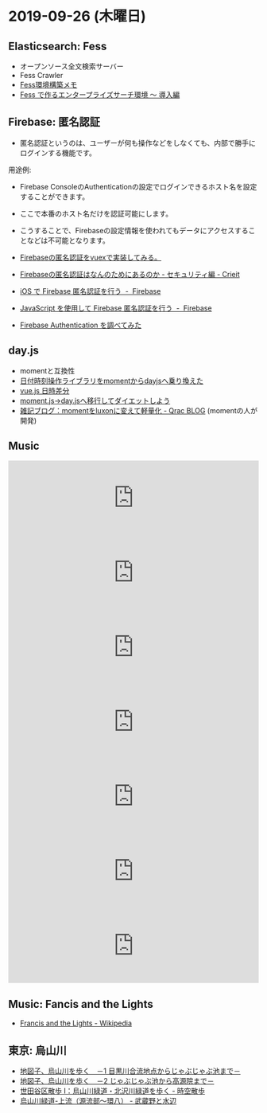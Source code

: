 # 2019-09-26 (木曜日)

## Elasticsearch: Fess

- オープンソース全文検索サーバー
-  Fess Crawler
- [Fess環境構築メモ](https://qiita.com/tomotagwork/items/ce4d66984e809a44dbc1)
- [Fess で作るエンタープライズサーチ環境 〜 導入編](https://fess.codelibs.org/ja/articles/article-1.html)

## Firebase: 匿名認証

- 匿名認証というのは、ユーザーが何も操作などをしなくても、内部で勝手にログインする機能です。

用途例:

- Firebase ConsoleのAuthenticationの設定でログインできるホスト名を設定することができます。
- ここで本番のホスト名だけを認証可能にします。
- こうすることで、Firebaseの設定情報を使われてもデータにアクセスすることなどは不可能となります。

- [Firebaseの匿名認証をvuexで実装してみる。](https://qiita.com/kskmatsuo12/items/947e5ffd525fead3c91c)
- [Firebaseの匿名認証はなんのためにあるのか - セキュリティ編 - Crieit](https://crieit.net/posts/Firebase)
- [iOS で Firebase 匿名認証を行う  -  Firebase](https://firebase.google.com/docs/auth/ios/anonymous-auth?hl=ja)
- [JavaScript を使用して Firebase 匿名認証を行う  -  Firebase](https://firebase.google.com/docs/auth/web/anonymous-auth?hl=ja)
- [Firebase Authentication を調べてみた](https://qiita.com/sadashi/items/d53a6309c12c90d665a4)

## day.js

- momentと互換性
- [日付時刻操作ライブラリをmomentからdayjsへ乗り換えた](https://qiita.com/yagi_suke/items/2848c8981ea6d9f26587)
- [vue.js 日時差分](https://qiita.com/ma7ma7pipipi/items/4a1918fb4516f6e7b82c)
- [moment.js→day.jsへ移行してダイエットしよう](https://qiita.com/Ancient_Scapes/items/f5fbe7314c6f71a263da)
- [雑記ブログ：momentをluxonに変えて軽量化 - Qrac BLOG](https://blog.qrac.jp/posts/migration-gatsby-blog-from-momentjs-to-luxon/) (momentの人が開発)

## Music

 <iframe allow="autoplay *; encrypted-media *;" frameborder="0" height="150" style="width:100%;max-width:660px;overflow:hidden;background:transparent;" sandbox="allow-forms allow-popups allow-same-origin allow-scripts allow-storage-access-by-user-activation allow-top-navigation-by-user-activation" src="https://embed.music.apple.com/jp/album/falling-for-boys/1469491189?i=1469491466"></iframe>

<iframe allow="autoplay *; encrypted-media *;" frameborder="0" height="150" style="width:100%;max-width:660px;overflow:hidden;background:transparent;" sandbox="allow-forms allow-popups allow-same-origin allow-scripts allow-storage-access-by-user-activation allow-top-navigation-by-user-activation" src="https://embed.music.apple.com/jp/album/falling-for-boys/1469491189?i=1469491466"></iframe>

<iframe allow="autoplay *; encrypted-media *;" frameborder="0" height="150" style="width:100%;max-width:660px;overflow:hidden;background:transparent;" sandbox="allow-forms allow-popups allow-same-origin allow-scripts allow-storage-access-by-user-activation allow-top-navigation-by-user-activation" src="https://embed.music.apple.com/jp/album/post-requisite/1459368976?i=1459368978"></iframe>

<iframe allow="autoplay *; encrypted-media *;" frameborder="0" height="150" style="width:100%;max-width:660px;overflow:hidden;background:transparent;" sandbox="allow-forms allow-popups allow-same-origin allow-scripts allow-storage-access-by-user-activation allow-top-navigation-by-user-activation" src="https://embed.music.apple.com/jp/album/simmer-feat-burna-boy/1467376896?i=1467376899"></iframe>

<iframe allow="autoplay *; encrypted-media *;" frameborder="0" height="150" style="width:100%;max-width:660px;overflow:hidden;background:transparent;" sandbox="allow-forms allow-popups allow-same-origin allow-scripts allow-storage-access-by-user-activation allow-top-navigation-by-user-activation" src="https://embed.music.apple.com/jp/album/between-us-2-feat-bilal/1455212208?i=1455212214"></iframe>

<iframe allow="autoplay *; encrypted-media *;" frameborder="0" height="150" style="width:100%;max-width:660px;overflow:hidden;background:transparent;" sandbox="allow-forms allow-popups allow-same-origin allow-scripts allow-storage-access-by-user-activation allow-top-navigation-by-user-activation" src="https://embed.music.apple.com/jp/album/something-new/1468254555?i=1468254556"></iframe>

<iframe allow="autoplay *; encrypted-media *;" frameborder="0" height="150" style="width:100%;max-width:660px;overflow:hidden;background:transparent;" sandbox="allow-forms allow-popups allow-same-origin allow-scripts allow-storage-access-by-user-activation allow-top-navigation-by-user-activation" src="https://embed.music.apple.com/jp/album/back-to-basics-feat-skepta/1471509597?i=1471509600"></iframe>

## Music: Fancis and the Lights

- [Francis and the Lights - Wikipedia](https://en.m.wikipedia.org/wiki/Francis_and_the_Lights)

## 東京: 烏山川

- [地図子、烏山川を歩く　－1 目黒川合流地点からじゃぶじゃぶ池まで－](http://chizuchizuko.hatenablog.com/entry/karasuyamagawa1)
- [地図子、烏山川を歩く　－2 じゃぶじゃぶ池から高源院まで－](http://chizuchizuko.hatenablog.com/entry/karasuyamagawa2)
- [世田谷区散歩 Ⅰ：烏山川緑道・北沢川緑道を歩く - 時空散歩](http://yoyochichi.sakura.ne.jp/yochiyochi/2009/09/post-91.html)
- [烏山川緑道-上流（源流部～環八） - 武蔵野と水辺](http://y-ok.com/musashino/yamanote-daiti/megurogawa/karasuyamagawa-1.html)
